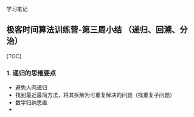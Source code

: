 学习笔记

## 极客时间算法训练营-第三周小结 （递归、回溯、分治）


[TOC]

### 1. 递归的思维要点
* 避免人肉递归
* 找到最近最简方法，将其拆解为可重复解决的问题（找重复子问题）
* 数学归纳思维
* 